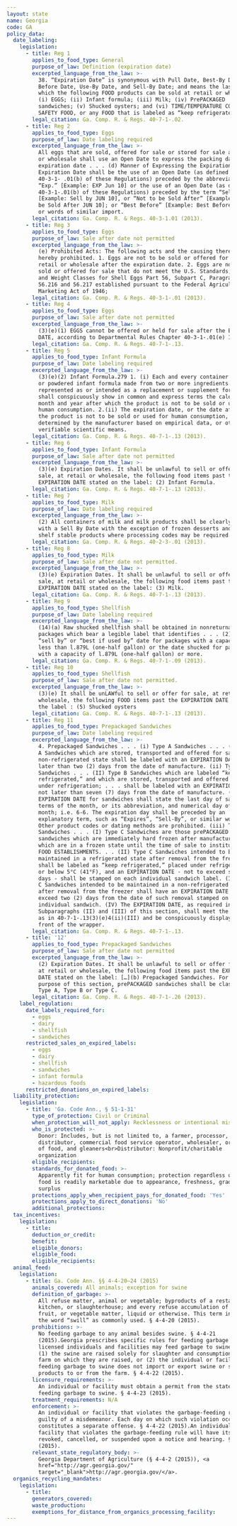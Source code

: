 ```yaml
---
layout: state
name: Georgia
code: GA
policy_data:
  date_labeling:
    legislation:
      - title: Reg 1
        applies_to_food_type: General
        purpose_of_law: Definition (expiration date)
        excerpted_language_from_the_law: >-
          38. “Expiration Date” is synonymous with Pull Date, Best-By Date, Best
          Before Date, Use-By Date, and Sell-By Date; and means the last date on
          which the following FOOD products can be sold at retail or wholesale:
          (i) EGGS; (ii) Infant formula; (iii) Milk; (iv) PrePACKAGED
          sandwiches; (v) Shucked oysters; and (vi) TIME/TEMPERATURE CONTROL FOR
          SAFETY FOOD, or any FOOD that is labeled as “keep refrigerated.”
        legal_citation: Ga. Comp. R. & Regs. 40-7-1-.02.
      - title: Reg 2
        applies_to_food_type: Eggs
        purpose_of_law: Date labeling required
        excerpted_language_from_the_law: >-
          All eggs that are sold, offered for sale or stored for sale at retail
          or wholesale shall use an Open Date to express the packing date or the
          expiration date . . . (d) Manner of Expressing the Expiration Date: An
          Expiration Date shall be the use of an Open Date (as defined in
          40-3-1- .01(b) of these Regulations) preceded by the abbreviation
          “Exp.” [Example: EXP Jun 10] or the use of an Open Date (as defined in
          40-3-1-.01(b) of these Regulations) preceded by the term “Sell By”
          [Example: Sell by JUN 10], or “Not to be Sold After” [Example: Not to
          be Sold After JUN 10]; or “Best Before” [Example: Best Before JUN 10]
          or words of similar import.
        legal_citation: Ga. Comp. R. & Regs. 40-3-1.01 (2013).
      - title: Reg 3
        applies_to_food_type: Eggs
        purpose_of_law: Sale after date not permitted
        excerpted_language_from_the_law: >-
          (e) Prohibited Acts: The following acts and the causing thereof are
          hereby prohibited. 1. Eggs are not to be sold or offered for sale at
          retail or wholesale after the expiration date. 2. Eggs are not to be
          sold or offered for sale that do not meet the U.S. Standards, Grades,
          and Weight Classes for Shell Eggs Part 56, Subpart C, Paragraphs
          56.216 and 56.217 established pursuant to the Federal Agricultural
          Marketing Act of 1946;
        legal_citation: Ga. Comp. R. & Regs. 40-3-1-.01 (2013).
      - title: Reg 4
        applies_to_food_type: Eggs
        purpose_of_law: Sale after date not permitted
        excerpted_language_from_the_law: >-
          (3)(e)(1) EGGS cannot be offered or held for sale after the EXPIRATION
          DATE, according to Departmental Rules Chapter 40-3-1-.01(e) 1.
        legal_citation: Ga. Comp. R. & Regs. 40-7-1-.13.
      - title: Reg 5
        applies_to_food_type: Infant Formula
        purpose_of_law: Date labeling required
        excerpted_language_from_the_law: >-
          (3)(e)(2) Infant Formula.279 1. (i) Each and every container of liquid
          or powdered infant formula made from two or more ingredients and
          represented as or intended as a replacement or supplement for milk,
          shall conspicuously show in common and express terms the calendar
          month and year after which the product is not to be sold or used for
          human consumption. 2.(ii) The expiration date, or the date after which
          the product is not to be sold or used for human consumption, shall be
          determined by the manufacturer based on empirical data, or other
          verifiable scientific means.
        legal_citation: Ga. Comp. R. & Regs. 40-7-1-.13 (2013).
      - title: Reg 6
        applies_to_food_type: Infant Formula
        purpose_of_law: Sale after date not permitted
        excerpted_language_from_the_law: >-
          (3)(e) Expiration Dates. It shall be unlawful to sell or offer for
          sale, at retail or wholesale, the following food items past the
          EXPIRATION DATE stated on the label: (2) Infant Formula.
        legal_citation: Ga. Comp. R. & Regs. 40-7-1-.13 (2013).
      - title: Reg 7
        applies_to_food_type: Milk
        purpose_of_law: Date labeling required
        excerpted_language_from_the_law: >-
          (2) All containers of milk and milk products shall be clearly marked
          with a Sell By Date with the exception of frozen desserts and some
          shelf stable products where processing codes may be required.
        legal_citation: Ga. Comp. R. & Regs. 40-2-3-.01 (2013).
      - title: Reg 8
        applies_to_food_type: Milk
        purpose_of_law: Sale after date not permitted.
        excerpted_language_from_the_law: >-
          (3)(e) Expiration Dates. It shall be unlawful to sell or offer for
          sale, at retail or wholesale, the following food items past the
          EXPIRATION DATE stated on the label: (3) Milk.
        legal_citation: Ga. Comp. R. & Regs. 40-7-1-.13 (2013).
      - title: Reg 9
        applies_to_food_type: Shellfish
        purpose_of_law: Date labeling required
        excerpted_language_from_the_law: >-
          (14)(a) Raw shucked shellfish shall be obtained in nonreturnable
          packages which bear a legible label that identifies . . . (2) the
          “sell by” or “best if used by” date for packages with a capacity of
          less than l.879L (one-half gallon) or the date shucked for packages
          with a capacity of l.879L (one-half gallon) or more.
        legal_citation: Ga. Comp. R. & Regs. 40-7-1-.09 (2013).
      - title: Reg 10
        applies_to_food_type: Shellfish
        purpose_of_law: Sale after date not permitted.
        excerpted_language_from_the_law: >-
          (3)(e) It shall be unLAWful to sell or offer for sale, at retail or
          wholesale, the following FOOD items past the EXPIRATION DATE stated on
          the label : (5) Shucked oysters
        legal_citation: Ga. Comp. R. & Regs. 40-7-1-.13 (2013).
      - title: Reg 11
        applies_to_food_type: Prepackaged Sandwiches
        purpose_of_law: Date labeling required
        excerpted_language_from_the_law: >-
          4. Prepackaged Sandwiches . . . (i) Type A Sandwiches . . . (II) Type
          A Sandwiches which are stored, transported and offered for sale in a
          non-refrigerated state shall be labeled with an EXPIRATION DATE not
          later than two (2) days from the date of manufacture. (ii) Type B
          Sandwiches . . . (II) Type B Sandwiches which are labeled “keep
          refrigerated,” and which are stored, transported and offered for sale
          under refrigeration; . . . shall be labeled with an EXPIRATION DATE
          not later than seven (7) days from the date of manufacture. (III) The
          EXPIRATION DATE for sandwiches shall state the last day of sale in
          terms of the month, or its abbreviation, and numerical day of the
          month; i.e. 6-6. The expiration day shall be preceded by an
          explanatory term, such as “Expires”, “Sell-By”, or similar wording.
          Other product codes or dating methods are prohibited. (iii) Type C
          Sandwiches . . . (I) Type C Sandwiches are those prePACKAGED
          sandwiches which are immediately hard frozen after manufacture, and
          which are in a frozen state until the time of sale to institutions or
          FOOD ESTABLISHMENTS. . . (II) Type C Sandwiches intended to be
          maintained in a refrigerated state after removal from the freezer
          shall be labeled as “keep refrigerated,” placed under refrigeration at
          or below 5°C (41°F), and an EXPIRATION DATE - not to exceed seven (7)
          days - shall be stamped on each individual sandwich label. (III) Type
          C Sandwiches intended to be maintained in a non-refrigerated state
          after removal from the freezer shall have an EXPIRATION DATE not to
          exceed two (2) days from the date of such removal stamped on each
          individual sandwich. (IV) The EXPIRATION DATE, as required in
          Subparagraphs (II) and (III) of this section, shall meet the criteria
          as in 40-7-1-.13(3)(e)4(ii)(III) and be conspicuously displayed on the
          front of the wrapper.
        legal_citation: Ga. Comp. R. & Regs. 40-7-1-.13.
      - title: '12'
        applies_to_food_type: Prepackaged Sandwiches
        purpose_of_law: Sale after date not permitted
        excerpted_language_from_the_law: >-
          (2) Expiration Dates. It shall be unlawful to sell or offer for sale,
          at retail or wholesale, the following food items past the EXPIRATION
          DATE stated on the label: […](b) Prepackaged Sandwiches. For the
          purpose of this section, prePACKAGED sandwiches shall be classified as
          Type A, Type B or Type C.
        legal_citation: Ga. Comp. R. & Regs. 40-7-1-.26 (2013).
    label_regulation:
      date_labels_required_for:
        - eggs
        - dairy
        - shellfish
        - sandwiches
      restricted_sales_on_expired_labels:
        - eggs
        - dairy
        - shellfish
        - sandwiches
        - infant formula
        - hazardous foods
      restricted_donations_on_expired_labels:
  liability_protection:
    legislation:
      - title: 'Ga. Code Ann., § 51-1-31'
        type_of_protection: Civil or Criminal
        when_protection_will_not_apply: Recklessness or intentional misconduct
        who_is_protected: >-
          Donor: Includes, but is not limited to, a farmer, processor,
          distributor, commercial food service operator, wholesaler, or retailer
          of food, and gleaners<br>Distributor: Nonprofit/charitable
          organization
        eligible_recipients:
        standards_for_donated_food: >-
          Apparently fit for human consumption; protection regardless of whether
          food is readily marketable due to appearance, freshness, grade, or
          surplus
        protections_apply_when_recipient_pays_for_donated_food: 'Yes'
        protections_apply_to_direct_donations: 'No'
        additional_protections:
  tax_incentives:
    legislation:
      - title:
        deduction_or_credit:
        benefit:
        eligible_donors:
        eligible_food:
        eligible_recipients:
  animal_feed:
    legislation:
      - title: Ga. Code Ann. §§ 4-4-20–24 (2015)
        animals_covered: All animals; exception for swine
        definition_of_garbage: >-
          All refuse matter, animal or vegetable; byproducts of a restaurant,
          kitchen, or slaughterhouse; and every refuse accumulation of animal,
          fruit, or vegetable matter, liquid or otherwise. This term includes
          the word “swill” as commonly used. § 4-4-20 (2015).
        prohibitions: >-
          No feeding garbage to any animal besides swine. § 4-4-21
          (2015).Georgia prescribes specific rules for feeding garbage to swine:
          licensed individuals and facilities may feed garbage to swine where
          (1) the swine are raised solely for slaughter and consumption on the
          farm on which they are raised, or (2) the individual or facility
          feeding garbage to swine does not import or export swine or swine
          products to or from the farm. § 4-4-22 (2015).
        licensure_requirements: >-
          An individual or facility must obtain a permit from the state before
          feeding garbage to swine. § 4-4-23 (2015).
        treatment_requirements: N/A
        enforcement: >-
          An individual or facility that violates the garbage-feeding rule is
          guilty of a misdemeanor. Each day on which such violation occurs
          constitutes a separate offense. § 4-4-22 (2015).An individual or
          facility that violates the garbage-feeding rule will have its license
          revoked, cancelled, or suspended upon a notice and hearing. § 4-4-24
          (2015).
        relevant_state_regulatory_body: >-
          Georgia Department of Agriculture (§ 4-4-2 (2015)), <a
          href="http://agr.georgia.gov/"
          target="_blank">http://agr.georgia.gov/</a>.
  organics_recycling_mandates:
    legislation:
      - title:
        generators_covered:
        waste_production:
        exemptions_for_distance_from_organics_processing_facility:
---
```


